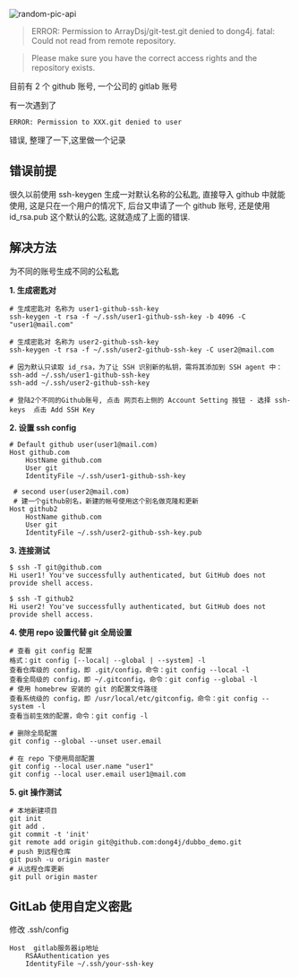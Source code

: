 <!-- markdownlint-disable-next-line MD033 -->
<meta name="referrer" content="no-referrer"/>

![random-pic-api](https://api.dong4j.ink:1024/cover?spm={{spm}})

> ERROR: Permission to ArrayDsj/git-test.git denied to dong4j.
> fatal: Could not read from remote repository.

> Please make sure you have the correct access rights
> and the repository exists.

目前有 2 个 github 账号, 一个公司的 gitlab 账号

有一次遇到了

```
ERROR: Permission to XXX.git denied to user
```

错误, 整理了一下,这里做一个记录

## 错误前提

很久以前使用 ssh-keygen 生成一对默认名称的公私匙, 直接导入 github 中就能使用, 这是只在一个用户的情况下, 后台又申请了一个 github 账号, 还是使用 id_rsa.pub 这个默认的公匙, 这就造成了上面的错误.

## 解决方法

为不同的账号生成不同的公私匙

**1. 生成密匙对**

```shell
# 生成密匙对 名称为 user1-github-ssh-key
ssh-keygen -t rsa -f ~/.ssh/user1-github-ssh-key -b 4096 -C "user1@mail.com"

# 生成密匙对 名称为 user2-github-ssh-key
ssh-keygen -t rsa -f ~/.ssh/user2-github-ssh-key -C user2@mail.com

# 因为默认只读取 id_rsa，为了让 SSH 识别新的私钥，需将其添加到 SSH agent 中：
ssh-add ~/.ssh/user1-github-ssh-key
ssh-add ~/.ssh/user2-github-ssh-key

# 登陆2个不同的Github账号, 点击 网页右上侧的 Account Setting 按钮 - 选择 ssh-keys  点击 Add SSH Key
```

**2. 设置 ssh config**

```shell
# Default github user(user1@mail.com)
Host github.com
    HostName github.com
    User git
    IdentityFile ~/.ssh/user1-github-ssh-key

 # second user(user2@mail.com)
 # 建一个github别名，新建的帐号使用这个别名做克隆和更新
Host github2
    HostName github.com
    User git
    IdentityFile ~/.ssh/user2-github-ssh-key.pub
```

**3. 连接测试**

```shell
$ ssh -T git@github.com
Hi user1! You've successfully authenticated, but GitHub does not provide shell access.

$ ssh -T github2
Hi user2! You've successfully authenticated, but GitHub does not provide shell access.
```

**4. 使用 repo 设置代替 git 全局设置**

```shell
# 查看 git config 配置
格式：git config [--local| --global | --system] -l
查看仓库级的 config，即 .git/config，命令：git config --local -l
查看全局级的 config，即 ~/.gitconfig，命令：git config --global -l
# 使用 homebrew 安装的 git 的配置文件路径
查看系统级的 config，即 /usr/local/etc/gitconfig，命令：git config --system -l
查看当前生效的配置，命令：git config -l
```

```shell
# 删除全局配置
git config --global --unset user.email

# 在 repo 下使用局部配置
git config --local user.name "user1"
git config --local user.email user1@mail.com
```

**5. git 操作测试**

```shell
# 本地新建项目
git init
git add .
git commit -t 'init'
git remote add origin git@github.com:dong4j/dubbo_demo.git
# push 到远程仓库
git push -u origin master
# 从远程仓库更新
git pull origin master
```

## GitLab 使用自定义密匙

修改 .ssh/config

```
Host  gitlab服务器ip地址
    RSAAuthentication yes
    IdentityFile ~/.ssh/your-ssh-key
```